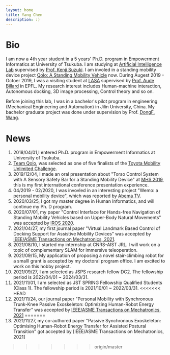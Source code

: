 ```yaml
---
layout: home
title: Yang Chen
description: :)
---
```


# Bio
I am now a 4th year student in a 5 years' Ph.D. program in Empowerment Informatics at University of Tsukuba. I am studying at [Artificial Intelligence Lab](http://www.ai.iit.tsukuba.ac.jp/index.html) supervised by [Prof. Kenji Suzuki](http://www.ai.iit.tsukuba.ac.jp/kenji/index.html). I am involed in a standing mobility device project [Qolo: A Standing Mobility Vehicle](http://www.ai.iit.tsukuba.ac.jp/research/046.html) now.  During Augest 2019 - Octoer 2019, I was a visiting student at [LASA](http://lasa.epfl.ch/) supervised by [Prof. Aude Billard](http://lasa.epfl.ch/people/member.php?SCIPER=115671) in EPFL. My research interest includes Human-machine interaction, Autonomous docking, 3D image processing, Control theory and so on.

Before joining this lab, I was in a bachelor's pilot program in engineering (Mechanical Engineering and Automation) in Jilin University, China. My bachelor graduate project was done under supervision by Prof. [DongF. Wang](https://teachers.jlu.edu.cn/dongfwang).

# News
1. 2018/04/01,I entered Ph.D. program in Empowerment Informatics at University of Tsukuba.
2. [Team Qolo](http://www.ai.iit.tsukuba.ac.jp/research/046.html), was selected as one of five finalists of the [Toyota Mobility Unlimited Challenge](https://mobilityunlimited.org/people/finalists).
3. 2019/12/04, I made an oral presentation about "Torso Control System with A Sensory Safety Bar for a Standing Mobility Device" at [MHS 2019](http://www.mein.nagoya-u.ac.jp/mhs/MHS2019-Top.html), this is my first international conference presentation experience.
4. 04/2019 - 02/2020, I was invovled in an interesting project "Wemo: a personal mobility device", which was reported by [Abema TV](https://abema.tv/channels/special-plus/slots/EaWJiwRNx3yjaX?utm_medium=social&utm_campaign=daigaku).
5. 2020/03/25, I got my master degree in Human Informatics, and will continue my Ph. D program.
6. 2020/07/01, my paper "Control Interface for Hands-free Navigation of Standing Mobility Vehicles based on Upper-Body Natural Movements" was accepted by [IROS 2020](https://www.iros2020.org/).
7. 2021/04/27, my first journal paper "Virtual Landmark Based Control of Docking Support for Assistive Mobility Devices” was accepted by [IEEE/ASME Transactions on Mechatronics, 2021](http://www.ieee-asme-mechatronics.info/focus-sections/).
8. 2021/08/10, I started my internship at CNRS-AIST JRL. I will work on a topic of complementary SLAM for immersive teleoperation.
9. 2021/09/15, My application of proposing a novel stair-climbing robot for a smalll grant is accepted by my doctoral program office. I am excited to work on this hobby project.
10. 2021/09/27, I am selected as JSPS research fellow DC2. The fellowship period is 2022/04/01 ~ 2024/03/31.
11. 2021/11/01, I am selected as JST SPRING Fellowship Qualified Students (Class 1). The fellowship period is 2021/10/01 ~ 2022/03/31.
<<<<<<< HEAD
12. 2021/11/24, our journal paper "Personal Mobility with Synchronous Trunk-Knee Passive Exoskeleton: Optimizing Human-Robot Energy Transfer” was accepted by [IEEE/ASME Transactions on Mechatronics, 2021](https://ieeexplore.ieee.org/document/9674755)
=======
12. 2021/11/27, my co-authored paper "Passive Synchronous Exoskeleton: Optimising Human-Robot Energy Transfer for Assisted Postural Transition" got accepted by [IEEE/ASME Transactions on Mechatronics, 2021]
>>>>>>> origin/master
